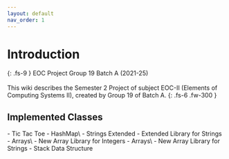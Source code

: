 ```yaml
---
layout: default
nav_order: 1
---
```

# **Introduction**
{: .fs-9 }
EOC Project Group 19 Batch A (2021-25)<br><br>
This wiki describes the Semester 2 Project of subject EOC-II (Elements of Computing Systems II), created by Group 19 of Batch A. 
{: .fs-6 .fw-300 }

## Implemented Classes
<div class="code-example" markdown="1">
- Tic Tac Toe
- HashMap\<Integer\>
- Strings Extended - Extended Library for Strings
- Arrays\<Integer\> - New Array Library for Integers
- Arrays\<String\> - New Array Library for Strings
- Stack Data Structure
</div>
